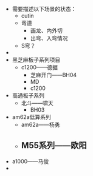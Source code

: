 - 需要描述以下场景的状态：
	- cutin
	- 弯道
		- 画龙、内外切
		- 出弯、入弯情况
	- S弯？
-
- 黑芝麻板子系列项目
	- c1200——德据
		- 芝麻开门——BH04
		- MD
		- c1200
- 高通板子系列
	- 北斗——啸天
		- BH03
- am62a低算系列
	- am62a——杨勇
	- M55系列——欧阳
		-
- a1000——马俊
-